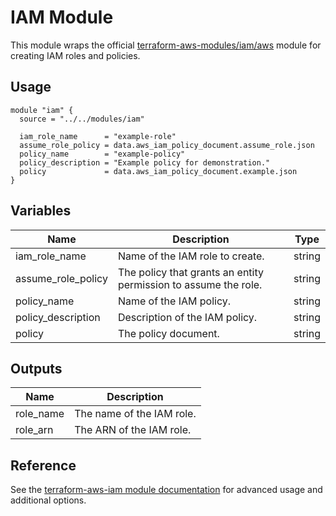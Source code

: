# IAM Module

This module wraps the official [terraform-aws-modules/iam/aws](https://github.com/terraform-aws-modules/terraform-aws-iam) module for creating IAM roles and policies.

## Usage

```hcl
module "iam" {
  source = "../../modules/iam"

  iam_role_name      = "example-role"
  assume_role_policy = data.aws_iam_policy_document.assume_role.json
  policy_name        = "example-policy"
  policy_description = "Example policy for demonstration."
  policy             = data.aws_iam_policy_document.example.json
}
```

## Variables

| Name                | Description                                         | Type   |
|---------------------|-----------------------------------------------------|--------|
| iam_role_name       | Name of the IAM role to create.                     | string |
| assume_role_policy  | The policy that grants an entity permission to assume the role. | string |
| policy_name         | Name of the IAM policy.                             | string |
| policy_description  | Description of the IAM policy.                      | string |
| policy              | The policy document.                                | string |

## Outputs

| Name      | Description                |
|-----------|----------------------------|
| role_name | The name of the IAM role.  |
| role_arn  | The ARN of the IAM role.   |

## Reference

See the [terraform-aws-iam module documentation](https://github.com/terraform-aws-modules/terraform-aws-iam) for advanced usage and additional options.
